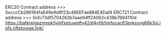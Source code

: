 ERC20 Contract address >>>   0xcccCb286164fa649e9d9f23c46EEFae884E4Daf4
ERC721 Contract address >>>  0xfc73df5704263b7aae9dff24062c438b7684110d
https://bafkreigpzmnpk5ybjfxptuwptfv42qf4vfib5mfocac63eyksxvg66k3yi.ipfs.nftstorage.link/
